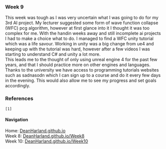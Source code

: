 ### Week 9
This week was tough as I was very uncertain what I was going to do for my 3rd AI project. My lecturer suggested some form of wave function collapse (WFC) pcg algorithm, however at first glance into it I thought it was too complex for me. With the handin weeks away and still incomplete ai projects I had to make a choice what to do. I managed to find a WFC unity tutorial which was a life savour. Working in unity was a big change from ue4 and keeping up with the tutorial was hard, however after a few videos I was starting to understand C# and unity a lot more.  
This leads me to the thought of only using unreal engine 4 for the past few years, and that I should practice more on other engines and languages. Thanks to the university we have access to programming tutorials websites such as sadnasodn which I can sign up to a course and do it every few days in the evening. This would also allow me to see my progress and set goals accordingly.

### References
```
[1] 
```

#### Navigation
Home: [DeanHarland.github.io](https://DeanHarland.github.io) <br />
Week 8: [DeanHarland.github.io/Week8](https://DeanHarland.github.io/Week8) <br />
Week 10: [DeanHarland.github.io/Week10](https://DeanHarland.github.io/Week10) <br />
